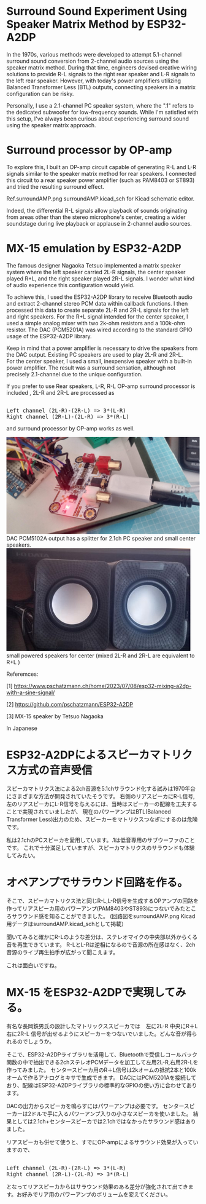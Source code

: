# Surround Sound Experiment Using Speaker Matrix Method by ESP32-A2DP

In the 1970s, various methods were developed to attempt 5.1-channel surround sound conversion from 2-channel audio sources using the speaker matrix method. During that time, engineers devised creative wiring solutions to provide R-L signals to the right rear speaker and L-R signals to the left rear speaker. However, with today's power amplifiers utilizing Balanced Transformer Less (BTL) outputs, connecting speakers in a matrix configuration can be risky.

Personally, I use a 2.1-channel PC speaker system, where the ".1" refers to the dedicated subwoofer for low-frequency sounds. While I'm satisfied with this setup, I've always been curious about experiencing surround sound using the speaker matrix approach.

# Surround processor by OP-amp

To explore this, I built an OP-amp circuit capable of generating R-L and L-R signals similar to the speaker matrix method for rear speakers.
I connected this circuit to a rear speaker power amplifier (such as PAM8403 or ST893) and tried the resulting surround effect. 

Ref.surroundAMP.png surroundAMP.kicad_sch for Kicad schematic editor.

Indeed, the differential R-L signals allow playback of sounds originating from areas other than the stereo microphone's center, creating a wider soundstage during live playback or applause in 2-channel audio sources.

# MX-15 emulation by ESP32-A2DP

The famous designer Nagaoka Tetsuo implemented a matrix speaker system where the left speaker carried 2L-R signals, the center speaker played R+L, and the right speaker played 2R-L signals. I wonder what kind of audio experience this configuration would yield.

To achieve this, I used the ESP32-A2DP library to receive Bluetooth audio and extract 2-channel stereo PCM data within callback functions. I then processed this data to create separate 2L-R and 2R-L signals for the left and right speakers. For the R+L signal intended for the center speaker, I used a simple analog mixer with two 2k-ohm resistors and a 100k-ohm resistor. The DAC (PCM5201A) was wired according to the standard GPIO usage of the ESP32-A2DP library.

Keep in mind that a power amplifier is necessary to drive the speakers from the DAC output. Existing PC speakers are used to play 2L-R and 2R-L.  
For the center speaker, I used a small, inexpensive speaker with a built-in power amplifier. 
The result was a surround sensation, although not precisely 2.1-channel due to the unique configuration.

If you prefer to use Rear speakers,  L-R, R-L OP-amp surround processor is included , 2L-R and 2R-L are processed as 
<pre> 
Left channel (2L-R)-(2R-L) => 3*(L-R) 
Right channel (2R-L)-(2L-R) => 3*(R-L) 
</pre>
and surround processor by OP-amp works as well.

![](PCM5102A.JPG) DAC PCM5102A output has a splitter for 2.1ch PC speaker and small center speakers.
![](SmallCenterSpeakerforR+L.JPG) small powered speakers for center (mixed 2L-R and 2R-L are equivalent to R+L )

Referemces:

[1] https://www.pschatzmann.ch/home/2023/07/08/esp32-mixing-a2dp-with-a-sine-signal/

[2] https://github.com/pschatzmann/ESP32-A2DP

[3] MX-15 speaker by Tetsuo Nagaoka


In Japanese

# ESP32-A2DPによるスピーカマトリクス方式の音声受信

スピーカマトリクス法による2ch音源を5.1chサラウンド化する試みは1970年台にさまざまな方法が開発されていたそうです。
右側のリアスピーカにR-L信号,左のリアスピーカにL-R信号を与えるには、当時はスピーカーの配線を工夫することで実現されていましたが、
現在のパワーアンプはBTL(Balanced Transformer Less)出力のため、スピーカーをマトリクスつなぎにするのは危険です。

私は2.1chのPCスピーカを愛用しています。.1は低音専用のサブウーファのことです。
これで十分満足していますが、スピーカマトリクスのサラウンドも体験してみたい。

# オペアンプでサラウンド回路を作る。
そこで、スピーカマトリクス法と同じR-L,L-R信号を生成するOPアンプの回路を作ってリアスピーカ用のパワーアンプ(PAM8403やST893)につないでみたところサラウンド感を知ることができました。
(回路図をsurroundAMP.png Kicad用データはsurroundAMP.kicad_schとして掲載）

聞いてみると確かにR-Lのような差分は、ステレオマイクの中央部以外からくる音を再生できています。
R-LとL-Rは逆相になるので音源の所在感はなく、2ch音源のライブ再生拍手が広がって聞こえます。

これは面白いですね。

# MX-15 をESP32-A2DPで実現してみる。

有名な長岡鉄男氏の設計したマトリックススピーカでは　左に2L-R 中央にR＋L　右に2R-L 信号が出せるようにスピーカーをつないでいました。どんな音が得られるのでしょうか。

そこで、ESP32-A2DPライブラリを活用して、Bluetoothで受信しコールバック関数の中で抽出できる2chステレオPCMデータを加工して左用2L-R,右用2R-Lを作ってみました。
センタースピーカ用のR＋L信号は2kオームの抵抗2本と100kオームで作るアナログミキサで生成できます。
DACにはPCM5201Aを接続しており、配線はESP32-A2DPライブラリの標準的なGPIOの使い方に合わせてあります。

DACの出力からスピーカを鳴らすにはパワーアンプは必要です。
センタースピーカーは2ドルで手に入るパワーアンプ入りの小さなスピーカを使いました。
結果としては2.1ch+センタースピーカでは2.1chではなかったサラウンド感はありました。

リアスピーカも併せて使うと、すでにOP-ampによるサラウンド効果が入っていますので、
<pre> 
Left channel (2L-R)-(2R-L) => 3*(L-R) 
Right channel (2R-L)-(2L-R) => 3*(R-L) 
</pre>
となってリアスピーカからはサラウンド効果のある差分が強化されて出てきます。お好みでリア用のパワーアンプのボリュームを変えてください。
